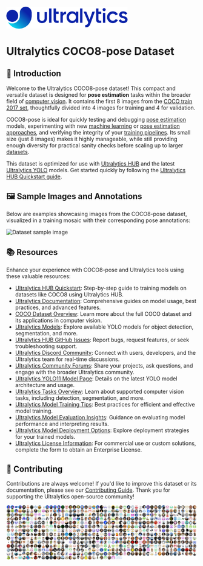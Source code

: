 <a href="https://www.ultralytics.com/"><img src="https://raw.githubusercontent.com/ultralytics/assets/main/logo/Ultralytics_Logotype_Original.svg" width="320" alt="Ultralytics logo"></a>

# Ultralytics COCO8-pose Dataset

## 🌟 Introduction

Welcome to the Ultralytics COCO8-pose dataset! This compact and versatile dataset is designed for **pose estimation** tasks within the broader field of [computer vision](https://www.ultralytics.com/glossary/computer-vision-cv). It contains the first 8 images from the [COCO train 2017 set](https://cocodataset.org/#home), thoughtfully divided into 4 images for training and 4 for validation.

COCO8-pose is ideal for quickly testing and debugging [pose estimation](https://www.ultralytics.com/blog/pose-estimation-with-ultralytics-yolov8) models, experimenting with new [machine learning](https://www.ultralytics.com/glossary/machine-learning-ml) or [pose estimation approaches](https://arxiv.org/abs/1812.08008), and verifying the integrity of your [training pipelines](https://docs.ultralytics.com/modes/train/). Its small size (just 8 images) makes it highly manageable, while still providing enough diversity for practical sanity checks before scaling up to larger [datasets](https://docs.ultralytics.com/datasets/).

This dataset is optimized for use with [Ultralytics HUB](https://hub.ultralytics.com/) and the latest [Ultralytics YOLO](https://docs.ultralytics.com/models/yolo11/) models. Get started quickly by following the [Ultralytics HUB Quickstart guide](https://docs.ultralytics.com/hub/quickstart/).

## 🖼️ Sample Images and Annotations

Below are examples showcasing images from the COCO8-pose dataset, visualized in a training mosaic with their corresponding pose annotations:

<img src="https://user-images.githubusercontent.com/26833433/236818283-52eecb96-fc6a-420d-8a26-d488b352dd4c.jpg" alt="Dataset sample image" width="800">

## 📚 Resources

Enhance your experience with COCO8-pose and Ultralytics tools using these valuable resources:

- [Ultralytics HUB Quickstart](https://docs.ultralytics.com/hub/quickstart/): Step-by-step guide to training models on datasets like COCO8 using Ultralytics HUB.
- [Ultralytics Documentation](https://docs.ultralytics.com/): Comprehensive guides on model usage, best practices, and advanced features.
- [COCO Dataset Overview](https://docs.ultralytics.com/datasets/detect/coco/): Learn more about the full COCO dataset and its applications in computer vision.
- [Ultralytics Models](https://docs.ultralytics.com/models/): Explore available YOLO models for object detection, segmentation, and more.
- [Ultralytics HUB GitHub Issues](https://github.com/ultralytics/hub/issues/new/choose): Report bugs, request features, or seek troubleshooting support.
- [Ultralytics Discord Community](https://discord.com/invite/ultralytics): Connect with users, developers, and the Ultralytics team for real-time discussions.
- [Ultralytics Community Forums](https://community.ultralytics.com/): Share your projects, ask questions, and engage with the broader Ultralytics community.
- [Ultralytics YOLO11 Model Page](https://docs.ultralytics.com/models/yolo11/): Details on the latest YOLO model architecture and usage.
- [Ultralytics Tasks Overview](https://docs.ultralytics.com/tasks/): Learn about supported computer vision tasks, including detection, segmentation, and more.
- [Ultralytics Model Training Tips](https://docs.ultralytics.com/guides/model-training-tips/): Best practices for efficient and effective model training.
- [Ultralytics Model Evaluation Insights](https://docs.ultralytics.com/guides/model-evaluation-insights/): Guidance on evaluating model performance and interpreting results.
- [Ultralytics Model Deployment Options](https://docs.ultralytics.com/guides/model-deployment-options/): Explore deployment strategies for your trained models.
- [Ultralytics License Information](https://www.ultralytics.com/license): For commercial use or custom solutions, complete the form to obtain an Enterprise License.

## 🤝 Contributing

Contributions are always welcome! If you'd like to improve this dataset or its documentation, please see our [Contributing Guide](https://docs.ultralytics.com/help/contributing/). Thank you for supporting the Ultralytics open-source community!

[![Ultralytics open-source contributors](https://raw.githubusercontent.com/ultralytics/assets/main/im/image-contributors.png)](https://github.com/ultralytics/ultralytics/graphs/contributors)
